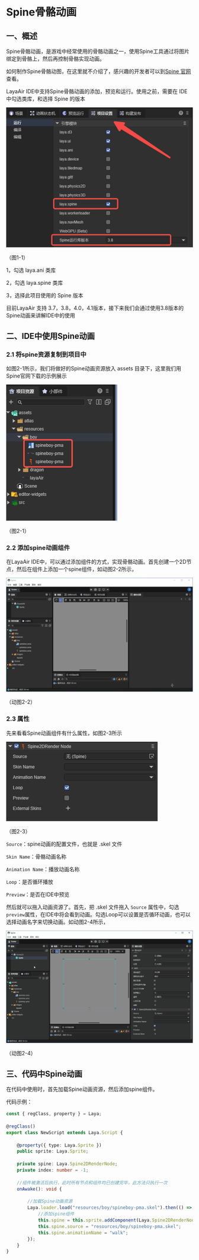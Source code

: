 # Spine骨骼动画



## 一、概述

Spine骨骼动画，是游戏中经常使用的骨骼动画之一，使用Spine工具通过将图片绑定到骨骼上，然后再控制骨骼实现动画。

如何制作Spine骨骼动图，在这里就不介绍了，感兴趣的开发者可以到[Spine 官网](http://zh.esotericsoftware.com/)查看。

LayaAir IDE中支持Spine骨骼动画的添加，预览和运行。使用之前，需要在 IDE 中勾选类库，和选择 Spine 的版本

![1-1](img/1-1.png)

（图1-1）

1，勾选 laya.ani 类库

2，勾选 laya.spine 类库

3，选择此项目使用的 Spine 版本

目前LayaAir 支持 3.7，3.8，4.0，4.1版本，接下来我们会通过使用3.8版本的Spine动画来讲解IDE中的使用



## 二、IDE中使用Spine动画

### 2.1 将spine资源复制到项目中

如图2-1所示，我们将做好的Spine动画资源放入 assets 目录下，这里我们用Spine官网下载的示例展示

![2-1](img/2-1.png)

（图2-1）



### 2.2 添加spine动画组件

在LayaAir IDE中，可以通过添加组件的方式，实现骨骼动画。首先创建一个2D节点，然后在组件上添加一个spine组件，如动图2-2所示，

![2-2](img/2-2.gif)

（动图2-2）



### 2.3 属性

先来看看Spine动画组件有什么属性，如图2-3所示 

![2-3](img/2-3.png)

（图2-3）

`Source`：spine动画的配置文件，也就是 .skel 文件

`Skin Name`：骨骼动画名称

`Animation Name`：播放动画名称

`Loop`：是否循环播放

`Preview`：是否在IDE中预览



然后就可以拖入动画资源了。首先，把 .skel 文件拖入 `Source` 属性中，勾选`preview`属性，在IDE中将会看到动画。勾选Loop可以设置是否循环动画，也可以选择动画名字来切换动画。如动图2-4所示，

![2-4](img/2-4.gif)

 （动图2-4）



## 三、代码中Spine动画

在代码中使用时，首先加载Spine动画资源，然后添加spine组件。

代码示例：

```typescript
const { regClass, property } = Laya;

@regClass()
export class NewScript extends Laya.Script {

    @property({ type: Laya.Sprite })
    public sprite: Laya.Sprite;

    private spine: Laya.Spine2DRenderNode;
    private index: number = -1;

    //组件被激活后执行，此时所有节点和组件均已创建完毕，此方法只执行一次
    onAwake(): void {

        //加载Spine动画资源
        Laya.loader.load("resources/boy/spineboy-pma.skel").then(() => {
            //添加spine组件
            this.spine = this.sprite.addComponent(Laya.Spine2DRenderNode);
            this.spine.source = "resources/boy/spineboy-pma.skel";
            this.spine.animationName = "walk";
        });
    }
}
```

